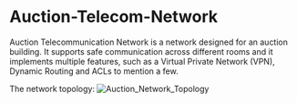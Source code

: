 # Auction-Telecom-Network
Auction Telecommunication Network is a network designed for an auction building. It supports safe communication across different rooms and it implements multiple features, such as a Virtual Private Network (VPN), Dynamic Routing and ACLs to mention a few. 

The network topology:
![Auction_Network_Topology](https://github.com/user-attachments/assets/9ae9bcf1-6163-400a-a005-191e95dd186e)
